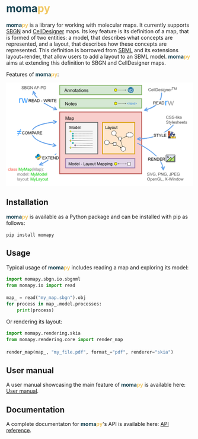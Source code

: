 # <span style="font-weight:bold;color:rgb(22 66 81)">moma</span><span style="font-weight:bold;color:rgb(242 200 100)">py</span>

<span style="font-weight:bold;color:rgb(22 66 81)">moma</span><span style="font-weight:bold;color:rgb(242 200 100)">py</span> is a library for working with molecular maps.
It currently supports [SBGN](https://www.sbgn.org) and [CellDesigner](https://www.celldesigner.org/) maps.
Its key feature is its definition of a map, that is formed of two entities: a model, that describes what concepts are represented, and a layout, that describes how these concepts are represented.
This definition is borrowed from [SBML](https://www.sbml.org) and its extensions layout+render, that allow users to add a layout to an SBML model.
<span style="font-weight:bold;color:rgb(22 66 81)">moma</span><span style="font-weight:bold;color:rgb(242 200 100)">py</span> aims at extending this definition to SBGN and CellDesigner maps.

Features of <span style="font-weight:bold;color:rgb(22 66 81)">moma</span><span style="font-weight:bold;color:rgb(242 200 100)">py</span>:

![Image title](features.png)

## Installation

<span style="font-weight:bold;color:rgb(22 66 81)">moma</span><span style="font-weight:bold;color:rgb(242 200 100)">py</span> is available as a Python package and can be installed with pip as follows:

`pip install momapy`

## Usage

Typical usage of <span style="font-weight:bold;color:rgb(22 66 81)">moma</span><span style="font-weight:bold;color:rgb(242 200 100)">py</span> includes reading a map and exploring its model:

```python
import momapy.sbgn.io.sbgnml
from momapy.io import read

map_ = read("my_map.sbgn").obj
for process in map_.model.processes:
    print(process)
```

Or rendering its layout:

```python
import momapy.rendering.skia
from momapy.rendering.core import render_map

render_map(map_, "my_file.pdf", format_="pdf", renderer="skia")
```

## User manual

A user manual showcasing the main feature of <span style="font-weight:bold;color:rgb(22 66 81)">moma</span><span style="font-weight:bold;color:rgb(242 200 100)">py</span> is available here: [User manual](demo.ipynb).

## Documentation

A complete documentaton for <span style="font-weight:bold;color:rgb(22 66 81)">moma</span><span style="font-weight:bold;color:rgb(242 200 100)">py</span>'s API is available here: [API reference](api_reference/momapy.md).
